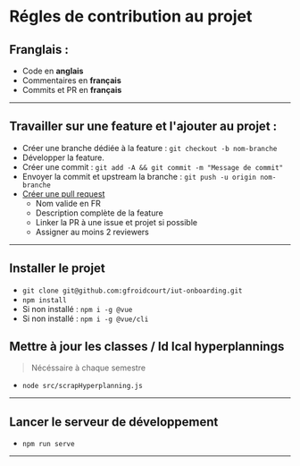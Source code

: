 # Régles de contribution au projet


## Franglais :

- Code en **anglais**
- Commentaires en **français**
- Commits et PR en **français**

***
## Travailler sur une feature et l'ajouter au projet :

- Créer une branche dédiée à la feature : ```git checkout -b nom-branche```
- Développer la feature.
- Créer une commit : ```git add -A && git commit -m "Message de commit"```
- Envoyer la commit et upstream la branche : ```git push -u origin nom-branche```
- [Créer une pull request](https://github.com/git-poule/ndi/pulls)
    - Nom valide en FR
    - Description complète de la feature
    - Linker la PR à une issue et projet si possible
    - Assigner au moins 2 reviewers

***
## Installer le projet

- ```git clone git@github.com:gfroidcourt/iut-onboarding.git```
- ```npm install```
- Si non installé : ```npm i -g @vue```
- Si non installé : ```npm i -g @vue/cli```

## Mettre à jour les classes / Id Ical hyperplannings
> Nécéssaire à chaque semestre

- ```node src/scrapHyperplanning.js```

***
## Lancer le serveur de développement

- ```npm run serve```
***